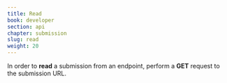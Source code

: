 ```yaml
---
title: Read
book: developer
section: api
chapter: submission
slug: read
weight: 20
---
```

In order to **read** a submission from an endpoint, perform a **GET** request to the submission URL.

<script src="https://gist.github.com/rahatarmanahmed/8835a65f0d590cf1721b.js"></script>
